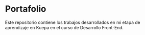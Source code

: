 # Portafolio
Este repositorio contiene los trabajos desarrollados en mi etapa de aprendizaje en Kuepa en el curso de Desarrollo Front-End.
